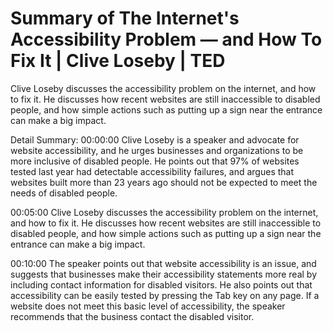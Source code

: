 # Summary of The Internet's Accessibility Problem — and How To Fix It | Clive Loseby | TED

Clive Loseby discusses the accessibility problem on the internet, and how to fix it. He discusses how recent websites are still inaccessible to disabled people, and how simple actions such as putting up a sign near the entrance can make a big impact.

Detail Summary: 
00:00:00
Clive Loseby is a speaker and advocate for website accessibility, and he urges businesses and organizations to be more inclusive of disabled people. He points out that 97% of websites tested last year had detectable accessibility failures, and argues that websites built more than 23 years ago should not be expected to meet the needs of disabled people.

00:05:00
Clive Loseby discusses the accessibility problem on the internet, and how to fix it. He discusses how recent websites are still inaccessible to disabled people, and how simple actions such as putting up a sign near the entrance can make a big impact.

00:10:00
The speaker points out that website accessibility is an issue, and suggests that businesses make their accessibility statements more real by including contact information for disabled visitors. He also points out that accessibility can be easily tested by pressing the Tab key on any page. If a website does not meet this basic level of accessibility, the speaker recommends that the business contact the disabled visitor.

